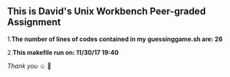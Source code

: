 ## **This is David's Unix Workbench Peer-graded Assignment**
 
1.**The number of lines of codes contained in my guessinggame.sh are: 26**
 
2.**This makefile run on: 11/30/17	19:40**
 
*Thank you* :relaxed: :pray:
